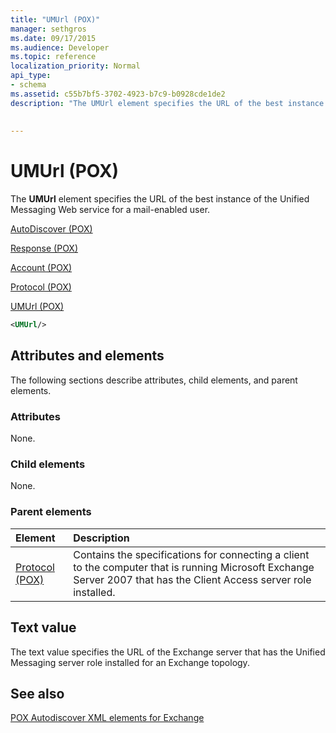 ```yaml
---
title: "UMUrl (POX)"
manager: sethgros
ms.date: 09/17/2015
ms.audience: Developer
ms.topic: reference
localization_priority: Normal
api_type:
- schema
ms.assetid: c55b7bf5-3702-4923-b7c9-b0928cde1de2
description: "The UMUrl element specifies the URL of the best instance of the Unified Messaging Web service for a mail-enabled user."
 
 
---
```


# UMUrl (POX)

The **UMUrl** element specifies the URL of the best instance of the Unified Messaging Web service for a mail-enabled user. 
  
[AutoDiscover (POX)](autodiscover-pox.md)
  
[Response (POX)](response-pox.md)
  
[Account (POX)](account-pox.md)
  
[Protocol (POX)](protocol-pox.md)
  
[UMUrl (POX)](umurl-pox.md)
  
```xml
<UMUrl/>
```

## Attributes and elements

The following sections describe attributes, child elements, and parent elements.
  
### Attributes

None.
  
### Child elements

None.
  
### Parent elements

|**Element**|**Description**|
|:-----|:-----|
|[Protocol (POX)](protocol-pox.md) <br/> |Contains the specifications for connecting a client to the computer that is running Microsoft Exchange Server 2007 that has the Client Access server role installed.  <br/> |
   
## Text value

The text value specifies the URL of the Exchange server that has the Unified Messaging server role installed for an Exchange topology.
  
## See also



[POX Autodiscover XML elements for Exchange](pox-autodiscover-xml-elements-for-exchange.md)


